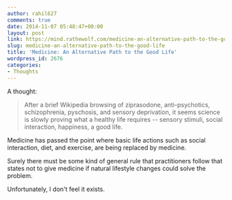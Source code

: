 ```yaml
---
author: rahil627
comments: true
date: 2014-11-07 05:48:47+00:00
layout: post
link: https://mind.rathewolf.com/medicine-an-alternative-path-to-the-good-life/
slug: medicine-an-alternative-path-to-the-good-life
title: 'Medicine: An Alternative Path to the Good Life'
wordpress_id: 2676
categories:
- Thoughts
---
```


A thought:


<blockquote>After a brief Wikipedia browsing of ziprasodone, anti-psychotics, schizophrenia, pyschosis, and sensory deprivation, it seems science is slowly proving what a healthy life requires -- sensory stimuli, social interaction, happiness, a good life.</blockquote>



Medicine has passed the point where basic life actions such as social interaction, diet, and exercise, are being replaced by medicine. 

Surely there must be some kind of general rule that practitioners follow that states not to give medicine if natural lifestyle changes could solve the problem.

Unfortunately, I don't feel it exists.
